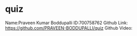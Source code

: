 # quiz
Name:Praveen Kumar Boddupalli
ID:700758762
Github Link: https://github.com/PRAVEEN-BODDUPALLI/quiz
Github Video:
